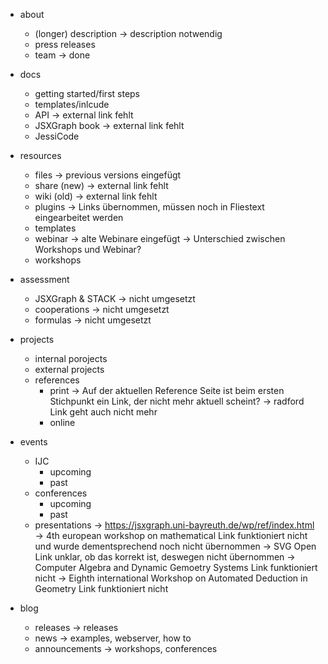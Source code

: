 - about
  - (longer) description
        -> description notwendig
  - press releases
  - team
        -> done

- docs
  - getting started/first steps
  - templates/inlcude
  - API
        -> external link fehlt
  - JSXGraph book
        -> external link fehlt
  - JessiCode

- resources
  - files
        -> previous versions eingefügt
  - share (new)
        -> external link fehlt
  - wiki (old)
        -> external link fehlt
  - plugins
        -> Links übernommen, müssen noch in Fliestext eingearbeitet werden
  - templates
  - webinar
        -> alte Webinare eingefügt
        -> Unterschied zwischen Workshops und Webinar?
  - workshops

- assessment
  - JSXGraph & STACK
        -> nicht umgesetzt
  - cooperations
        -> nicht umgesetzt
  - formulas
        -> nicht umgesetzt

- projects
  - internal porojects
  - external projects
  - references
    - print
            -> Auf der aktuellen Reference Seite ist beim ersten Stichpunkt ein Link, der nicht mehr aktuell scheint?
            -> radford Link geht auch nicht mehr
    - online

- events
  - IJC
    - upcoming
    - past
  - conferences
    - upcoming
    - past
  - presentations
        -> https://jsxgraph.uni-bayreuth.de/wp/ref/index.html
        -> 4th european workshop on mathematical Link funktioniert nicht und wurde dementsprechend noch nicht übernommen
        -> SVG Open Link unklar, ob das korrekt ist, deswegen nicht übernommen
        -> Computer Algebra and Dynamic Gemoetry Systems Link funktioniert nicht
        -> Eighth international Workshop on Automated Deduction in Geometry Link funktioniert nicht

- blog
  - releases
        -> releases
  - news
        -> examples, webserver, how to
  - announcements
        -> workshops, conferences